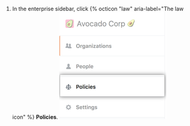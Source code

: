 1. In the enterprise sidebar, click {% octicon "law" aria-label="The law icon" %} **Policies**.
  ![Policies tab in the enterprise account sidebar](/assets/images/help/business-accounts/enterprise-account-policies-tab.png)
